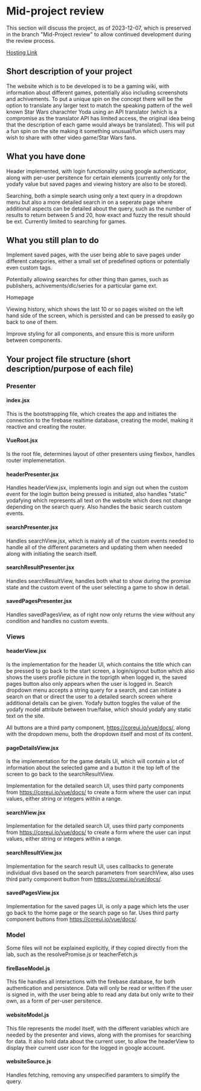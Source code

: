 # Mid-project review

This section will discuss the project, as of 2023-12-07, which is preserved in the branch "Mid-Project review" to allow continued development during the review process. 

[Hosting Link](https://iprog-tw3-53504.web.app/#/ "Yodas Gaming Wiki")

## Short description of your project

The website which is to be developed is to be a gaming wiki, with information about different games, potentially also including screenshots and achivements. To put a unique spin on the concept there will be the option to translate any larger text to match the speaking pattern of the well known Star Wars charachter Yoda using an API translator (which is a compromise as the translator API has limited access, the original idea being that the description of each game would always be translated). This will put a fun spin on the site making it something unusual/fun which users may wish to share with other video game/Star Wars fans. 

## What you have done

Header implemented, with login functionality using google authenticator, along with per-user persitence for certain elements (currently only for the yodafy value but saved pages and viewing history are also to be stored). 

Searching, both a simple search using only a text query in a dropdown menu but also a more detailed search in on a seperate page where additional aspects can be detailed about the query, such as the number of results to return between 5 and 20, how exact and fuzzy the result should be ext. Currently limited to searching for games. 



## What you still plan to do

Implement saved pages, with the user being able to save pages under different categories, either a small set of predefined options or potentially even custom tags. 

Potentially allowing searches for other thing than games, such as publishers, achivements/dlc/series for a particular game ext. 

Homepage

Viewing history, which shows the last 10 or so pages wisited on the left hand side of the screen,
which is persisted and can be pressed to easily go back to one of them. 

Improve styling for all components, and ensure this is more uniform between components. 

## Your project file structure (short description/purpose of each file)

### Presenter 

#### index.jsx

This is the bootstrapping file, which creates the app and initiates the connection to the firebase realtime database, creating the model, making it reactive and creating the router. 

#### VueRoot.jsx

Is the root file, determines layout of other presenters using flexbox, handles router implemenetation.

#### headerPresenter.jsx

Handles headerView.jsx, implements login and sign out when the custom event for the login button being pressed is initiated, also handles "static" yodafying which represents all text on the website which does not change depending on the search query. Also handles the basic search custom events.

#### searchPresenter.jsx

Handles searchView.jsx, which is mainly all of the custom events needed to handle all of the different parameters and updating them when needed along with initiating the search itself. 

#### searchResultPresenter.jsx

Handles searchResultView, handles both what to show during the promise state and the custom event of the user selecting a game to show in detail.

#### savedPagesPresenter.jsx

Handles savedPagesView, as of right now only returns the view without any condition and handles no custom events.

### Views 

#### headerView.jsx

Is the implementation for the header UI, which contains the title which can be pressed to go back to the start screen, a login/signout button which also shows the users profile picture in the toprigth when logged in, the saved pages button also only appears when the user is logged in. Search dropdown menu accepts a string query for a search, and can initiate a search on that or direct the user to a detailed search screen where additional details can be given. Yodafy button toggles the value of the yodafy model attribute between true/false, which should yodafy any static text on the site. 

All buttons are a third party component, https://coreui.io/vue/docs/, along with the dropdown menu, both the dropdown itself and most of its content. 

#### pageDetailsView.jsx

Is the implementation for the game details UI, which will contain a lot of information about the selected game and a button it the top left of the screen to go back to the searchResultView.

Implementation for the detailed search UI, uses third party components from https://coreui.io/vue/docs/ to create a form where the user can input values, either string or integers within a range. 

#### searchView.jsx

Implementation for the detailed search UI, uses third party components from https://coreui.io/vue/docs/ to create a form where the user can input values, either string or integers within a range. 

#### searchResultView.jsx

Implementation for the search result UI, uses callbacks to generate individual divs based on the search parameters from searchView, also uses third party component button from https://coreui.io/vue/docs/. 

#### savedPagesView.jsx

Implementation for the saved pages UI, is only a page which lets the user go back to the home page or the search page so far. Uses third party component buttons from https://coreui.io/vue/docs/.

### Model 

Some files will not be explained explicitly, if they copied directly from the lab, such as the resolvePromise.js or teacherFetch.js

#### fireBaseModel.js

This file handles all interactions with the firebase database, for both authentication and persistence. Data will only be read or written if the user is signed in, with the user being able to read any data but only write to their own, as a form of per-user persitence. 

#### websiteModel.js

This file represents the model itself, with the different variables which are needed by the presenter and views, along with the promises for searching for data. It also hold data about the current user, to allow the headerView to display their current user icon for the logged in google account. 

#### websiteSource.js

Handles fetching, removing any unspecified paramters to simplify the query. 
